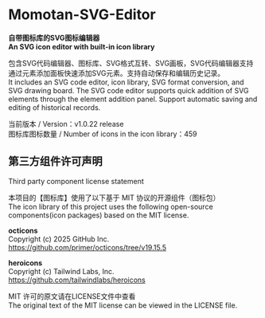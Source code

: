 # Momotan-SVG-Editor
**自带图标库的SVG图标编辑器**  
**An SVG icon editor with built-in icon library**  
  
包含SVG代码编辑器、图标库、SVG格式互转、SVG画板，SVG代码编辑器支持通过元素添加面板快速添加SVG元素。支持自动保存和编辑历史记录。  
It includes an SVG code editor, icon library, SVG format conversion, and SVG drawing board. The SVG code editor supports quick addition of SVG elements through the element addition panel. Support automatic saving and editing of historical records.  
  
当前版本 / Version：v1.0.22 release  
图标库图标数量 / Number of icons in the icon library：459  
  
## 第三方组件许可声明  
Third party component license statement  
  
本项目的【图标库】使用了以下基于 MIT 协议的开源组件（图标包）  
The icon library of this project uses the following open-source components(icon packages) based on the MIT license.  

**octicons**  
Copyright (c) 2025 GitHub Inc.  
https://github.com/primer/octicons/tree/v19.15.5  
  
**heroicons**  
Copyright (c) Tailwind Labs, Inc.  
https://github.com/tailwindlabs/heroicons  
  
MIT 许可的原文请在LICENSE文件中查看  
The original text of the MIT license can be viewed in the LICENSE file.  
